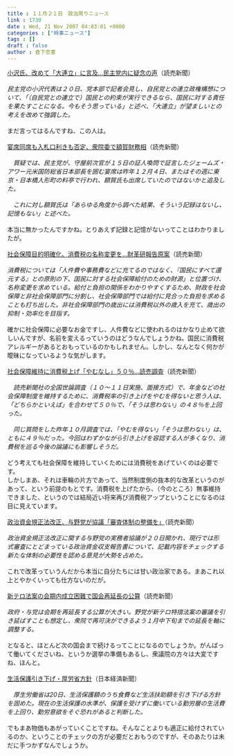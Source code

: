 ```yaml
---
title : １１月２１日　政治周りニュース
link : 1730
date : Wed, 21 Nov 2007 04:03:01 +0000
categories : ["時事ニュース"]
tags : []
draft : false
author : 倉下忠憲
---
```


<A HREF="http://www.yomiuri.co.jp/politics/news/20071120ia21.htm" TARGET="_blank">小沢氏、改めて「大連立」に言及…民主党内に疑念の声</A>（読売新聞）<BR><BR><I>民主党の小沢代表は２０日、党本部で記者会見し、自民党との連立政権構想について、「（自民党との連立で）国民との約束が実行できるなら、国民に対する責任を果たすことになる。今もそう思っている」と述べ、「大連立」が望ましいとの考えを改めて強調した。</I><BR><BR>まだ言ってはるんですね、この人は。<BR><BR><A HREF="http://www.yomiuri.co.jp/politics/news/20071121i104.htm?from=main1" TARGET="_blank">宴席同席も入札口利きも否定、衆院委で額賀財務相</A>（読売新聞）<BR><BR><I>　質疑では、民主党が、守屋前次官が１５日の証人喚問で証言したジェームズ・アワー元米国防総省日本部長を囲む宴席は昨年１２月４日、またはその週に東京・日本橋人形町の料亭で行われ、額賀氏も出席していたのではないかと追及した。<BR><BR>　これに対し額賀氏は「あらゆる角度から調べた結果、そういう記録はないし、記憶もない」と述べた。</I><BR><BR>本当に無かったんですかね。とりあえず記録と記憶がないってことはわかりましたが。<BR><BR><A HREF="http://www.yomiuri.co.jp/atmoney/news/20071121i101.htm" TARGET="_blank">社会保障目的明確化、消費税の名称変更を…財革研報告原案</A>（読売新聞）<BR><BR><I>消費税については「人件費や事務費などに充てるのではなく、『国民にすべて還元する』との原則の下、国民に対する社会保障給付のための財源」と位置づけ、名称変更を求めている。給付と負担の関係をわかりやすくするため、財政を社会保障と非社会保障部門に分割し、社会保障部門では給付に見合った負担を求めることも打ち出した。非社会保障部門の歳出には消費税以外の歳入を充て、歳出の抑制・効率化を目指す。</I><BR><BR>確かに社会保障に必要なお金ですし、人件費などに使われるのはかなり止めて欲しいんですが、名前を変えるっていうのはどうなんでしょうかね。国民に消費税アレルギーがあるとおもっているのかもしれません。しかし、なんとなく何かが曖昧になっているような気がします。<BR><BR><A HREF="http://www.yomiuri.co.jp/politics/news/20071120it13.htm" TARGET="_blank">社会保障維持に消費税上げ「やむなし」５０％…読売調査</A>（読売新聞）<BR><BR><I>　読売新聞社の全国世論調査（１０～１１日実施、面接方式）で、年金などの社会保障制度を維持するために、消費税率の引き上げをやむを得ないと思う人は、「どちらかといえば」を合わせて５０％で、「そうは思わない」の４８％を上回った。<BR><BR>　同じ質問をした昨年１０月調査では、「やむを得ない」「そうは思わない」は、ともに４９％だった。今回はわずかながら引き上げを容認する人が多くなり、消費税を巡る今後の論議にも影響しそうだ。</I><BR><BR>どう考えても社会保障を維持していくためには消費税をあげていくのは必要です。<BR>しかしまあ、それは車輪の片方であって、当然制度側の抜本的な改革というのがあって、という前提のもとです。消費税を上げたから、（今のところ）無事維持できました、というのでは結局近い将来再び消費税アップということになるのは目に見えています。<BR><BR><A HREF="http://www.yomiuri.co.jp/politics/news/20071120ia22.htm" TARGET="_blank">政治資金規正法改正、与野党が協議「審査体制の整備を」</A>（読売新聞）<BR><BR><I>政治資金規正法改正に関する与野党の実務者協議が２０日開かれ、現行では形式審査にとどまっている政治資金収支報告書について、記載内容をチェックする新たな体制の必要性を認める意見が大勢を占めた。</I><BR><BR>これで改革っていうんだから本当に自分たちには甘い政治家である。まあこれ以上とやかくいっても仕方ないのだが。<BR><BR><A HREF="http://www.yomiuri.co.jp/politics/news/20071121it01.htm" TARGET="_blank">新テロ法案の会期内成立困難で国会再延長の公算</A>（読売新聞）<BR><BR><I>政府・与党は会期を再延長する公算が大きい。野党が新テロ特措法案の審議を引き延ばすことも想定し、衆院で再可決ができるよう１月中下旬までの延長を軸に調整する。</I><BR><BR>となると、ほとんど次の国会まで続けるってことになるのでしょうか。がんばって働いてくださいね、というか選挙の準備もあるし、衆議院の方々は大変ですね、ほんと。<BR><BR><A HREF="http://www.nikkei.co.jp/news/keizai/20071121AT3S2002S20112007.html" TARGET="_blank">生活保護引き下げ・厚労省方針</A>（日本経済新聞）<BR><BR><I>　厚生労働省は20日、生活保護額のうち食費など生活扶助額を引き下げる方針を固めた。現在の生活保護の水準が、保護を受けずに働いている勤労層の生活費を上回り、勤労意欲をそぐ恐れがあると判断した。</I><BR><BR>でもまあ物価もあがっていくことですね。そんなことよりも適正に給付されているのか、ということのチェックの方が必要だとおもうのですが、そのあたりは未だに手つかずなんでしょうか。<BR><BR><BR><BR><BR><BR><BR><BR><br><br>

